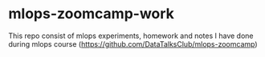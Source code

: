 # mlops-zoomcamp-work
This repo consist of mlops experiments, homework and notes I have done during mlops course (https://github.com/DataTalksClub/mlops-zoomcamp)
